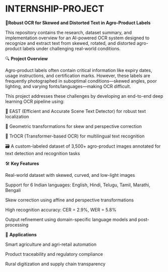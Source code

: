 # INTERNSHIP-PROJECT


📘**Robust OCR for Skewed and Distorted Text in Agro-Product Labels**


This repository contains the research, dataset summary, and implementation overview for an AI-powered OCR system designed to recognize and extract text from skewed, rotated, and distorted agro-product labels under challenging real-world conditions.

🔍 **Project Overview**

Agro-product labels often contain critical information like expiry dates, usage instructions, and certification marks. However, these labels are frequently photographed in suboptimal conditions—skewed angles, poor lighting, and varying fonts/languages—making OCR difficult.

This project addresses these challenges by developing an end-to-end deep learning OCR pipeline using:

🧠 EAST (Efficient and Accurate Scene Text Detector) for robust text localization

🔁 Geometric transformations for skew and perspective correction

📖 TrOCR (Transformer-based OCR) for multilingual text recognition

🗃️ A custom-labeled dataset of 3,500+ agro-product images annotated for text detection and recognition tasks

🛠️ **Key Features**

Real-world dataset with skewed, curved, and low-light images

Support for 6 Indian languages: English, Hindi, Telugu, Tamil, Marathi, Bengali

Skew correction using affine and perspective transformations

High recognition accuracy: CER = 2.9%, WER = 5.8%

Output refinement using domain-specific language models and post-processing

📌 **Applications**

Smart agriculture and agri-retail automation

Product traceability and regulatory compliance

Rural digitization and supply chain transparency
